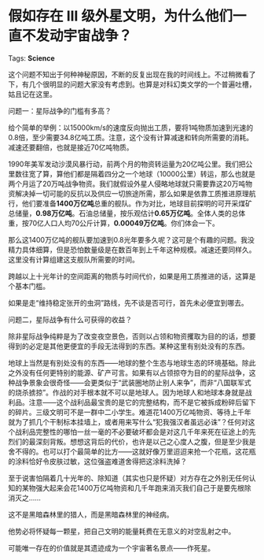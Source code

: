 # 假如存在 III 级外星文明，为什么他们一直不发动宇宙战争？

Tags: **Science**

这个问题不知出于何种神秘原因，不断的反复出现在我的时间线上。不过稍微看了下，有几个很明显的问题大家没有考虑到。也算是对科幻类文学的一个普遍吐槽，姑且记在这里。

  


问题一：星际战争的门槛有多高？

给个简单的举例：以15000km/s的速度反向抛出工质，要将1吨物质加速到光速的0.8倍，至少需要34.8亿吨工质。注意，这个没有计算减速和转向所需要的消耗。减速还要翻倍，也就是接近70亿吨物质。

1990年美军发动沙漠风暴行动，前两个月的物资转运量为20亿吨公里。我们把公里数往宽了算，算他们都是隔着四分之一个地球（10000公里）转运，那么也就是两个月运了20万吨战争物资。我们就假设外星人侵略地球就只需要靠这20万吨物资解决掉一切可能的反抗以及供应一切旅途所需，那么如果是依靠工质推进原理航行，他们要准备**1400万亿吨**总重的舰队。作为对比，地球目前探明的可开采煤矿总储量，**0.98万亿吨**。石油总储量，按乐观估计**0.65万亿吨**。全体人类的总体重，按70亿人口人均70公斤计算，**0.00049万亿吨**。你们体会一下。

那么这1400万亿吨的舰队要加速到0.8光年要多久呢？这可是个有趣的问题。我没精力具体细算，但是恐怕数量级是在数百年到上千年这种规模。减速还要同样久。这里没有计算组建这支舰队所需要的时间。

跨越以上十光年计的空间距离的物质与时间代价，如果是用工质推进的话，这算是个基本门槛。

如果是走“维持稳定张开的虫洞”路线，先不谈是否可行，首先未必便宜到哪去。

问题二，星际战争有什么可获得的收益？

除非星际战争纯粹是为了改变夜空景色，否则以占领和物资攫取为目的的话，想要得到的必定是其他更便宜的手段无法得到的东西。某种这里有别处没有的东西。

地球上当然是有别处没有的东西——地球的整个生态与地球生态的环境基础。除此之外没有任何更特别的能源、矿产可言。如果有以占领掠夺为目的的星际战争，这种战争景象会很奇怪——会更类似于“武装圈地防止别人来争”，而非“八国联军式的烧杀掳掠”。作战的对手根本就不可以是地球人。因为地球人和地球本身就是战利品。注意——这个战利品最宝贵的是它的完整结构，而不是它被拆成粉碎后留下的碎片。三级文明可不是一群中二小学生。难道花1400万亿吨物资、等待上千年就为了抓几个干制标本挂墙上，或者用来写什么“犯我强汉者虽远必诛”？任何对这个战利品完整性的哪怕一丝一毫的不必要破坏都会是对这几千年来死在征途上的先烈们的最深刻背叛。想想这背后的代价，也许是以己之心度人之腹，但是至少我是舍不得的。也可以打个最简单的比方——这就好像万里迢迢来抢一个花瓶，这花瓶的涂料恰好令皮肤过敏，这位强盗难道舍得把这涂料洗掉？

  


至于说害怕隔着几十光年的、除知道（其实也只是怀疑）对方存在之外别无任何认知的某物强大起来会花1400万亿吨物资和几千年跑来消灭我们自己于是要先根除消灭之……

这不是黑暗森林里的猎人，而是黑暗森林里的神经病。

他势必将怀疑每一颗星，把自己文明的能量耗费在无意义的对空乱射之中。

可能唯一存在的价值就是其遗迹成为一个宇宙著名景点——作死星。



